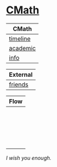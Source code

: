 # [CMath](http://cmath.cc)

| CMath                           |
| ------------------------------- |
| [timeline](tl/index.html)       |
| [academic](academic/index.html) |
| [info](info/index.html)         |

| External                         |
| -------------------------------- |
| [friends](external/friends.html) |

| Flow |
| ---- |
|      |
|      |
|      |
|      |
|      |
|      |
|      |
|      |
|      |
|      |
|      |
|      |
|      |
|      |
|      |
|      |
|      |
|      |
|      |

*I wish you enough.*